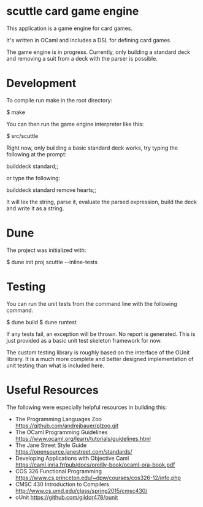 # scuttle card game engine #

This application is a game engine for card games.

It's written in OCaml and includes a DSL for defining card games.


The game engine is in progress.  Currently, only building a standard deck
and removing a suit from a deck with the parser is possible.

# Development #

To compile run make in the root directory:

$ make

You can then run the game engine interpreter like this:

$ src/scuttle

Right now, only building a basic standard deck works, try typing the following
at the prompt:

builddeck standard;;

or type the following:

builddeck standard remove hearts;;

It will lex the string, parse it, evaluate the parsed expression, build the
deck and write it as a string.


# Dune #

The project was initialized with:

$ dune init proj scuttle --inline-tests

# Testing #

You can run the unit tests from the command line with the following command.

$ dune build
$ dune runtest

If any tests fail, an exception will be thrown.  No report is
generated.  This is just provided as a basic unit test skeleton
framework for now.

The custom testing library is roughly based on the interface of the
OUnit library.  It is a much more complete and better designed
implementation of unit testing than what is included here.


# Useful Resources #

The following were especially helpful resources in building this:

  * The Programming Languages Zoo https://github.com/andrejbauer/plzoo.git
  * The OCaml Programming Guidelines https://www.ocaml.org/learn/tutorials/guidelines.html
  * The Jane Street Style Guide https://opensource.janestreet.com/standards/
  * Developing Applications with Objective Caml https://caml.inria.fr/pub/docs/oreilly-book/ocaml-ora-book.pdf
  * COS 326 Functional Programming
    https://www.cs.princeton.edu/~dpw/courses/cos326-12/info.php
  * CMSC 430 Introduction to Compilers
    http://www.cs.umd.edu/class/spring2015/cmsc430/
  * oUnit https://github.com/gildor478/ounit
